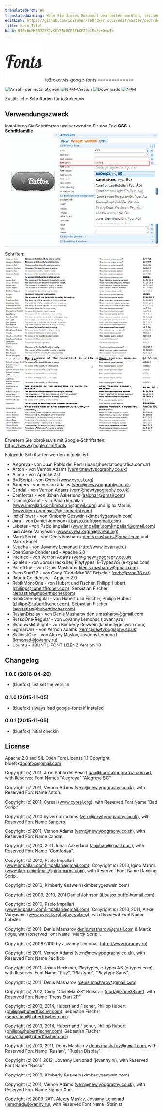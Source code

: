 ```yaml
---
translatedFrom: en
translatedWarning: Wenn Sie dieses Dokument bearbeiten möchten, löschen Sie bitte das Feld "translationsFrom". Andernfalls wird dieses Dokument automatisch erneut übersetzt
editLink: https://github.com/ioBroker/ioBroker.docs/edit/master/docs/de/adapterref/iobroker.vis-google-fonts/README.md
title: kein Titel
hash: 81Sr6uKH58JZZX0vKGYE5h0CFEFbOEZ3p1Mo8s+OvwI=
---
```

![Logo](../../../en/adapterref/iobroker.vis-google-fonts/admin/vis-google-fonts.png) ioBroker.vis-google-fonts =============

![Anzahl der Installationen](http://iobroker.live/badges/vis-google-fonts-stable.svg)
![NPM-Version](http://img.shields.io/npm/v/iobroker.vis-google-fonts.svg)
![Downloads](https://img.shields.io/npm/dm/iobroker.vis-google-fonts.svg)
![NPM](https://nodei.co/npm/iobroker.vis-google-fonts.png?downloads=true)

Zusätzliche Schriftarten für ioBroker.vis

## Verwendungszweck
Installieren Sie Schriftarten und verwenden Sie das Feld **CSS-> Schriftfamilie** ![Wie benutzt man](../../../en/adapterref/iobroker.vis-google-fonts/img/usage.png)

Schriften: ![Schriftarten](../../../en/adapterref/iobroker.vis-google-fonts/img/fonts.png)

Erweitern Sie iobroker.vis mit Google-Schriftarten: https://www.google.com/fonts

Folgende Schriftarten werden mitgeliefert:

- Alegreya - von Juan Pablo del Peral (juan@huertatipografica.com.ar)
- Anton - von Vernon Adams (vern@newtypography.co.uk)
- Arimo - von Apache 2.0
- BadScript - von Cyreal (www.cyreal.org)
- Bangers - von vernon adams (vern@newtypography.co.uk)
- Candal - von Vernon Adams (vern@newtypography.co.uk)
- Comfortaa - von Johan Aakerlund (aajohan@gmail.com)
- DancingScript - von Pablo Impallari (www.impallari.com|impallari@gmail.com) und Igino Marini. (www.ikern.com|mail@iginomarini.com)
- IndieFlower - von Kimberly Geswein (kimberlygeswein.com)
- Jura - von Daniel Johnson (<il.basso.buffo@gmail.com>)
- Lobster - von Pablo Impallari (www.impallari.com|impallari@gmail.com) und Alexei Vanyashin (www.cyreal.org|a@cyreal.org)
- MarckScript - von Denis Masharov <denis.masharov@gmail.com> und Marck Fogel
- Neucha - von Jovanny Lemonad (http://www.jovanny.ru)
- OpenSans-Condensed - Apache 2.0
- Pacifico - von Vernon Adams (vern@newtypography.co.uk)
- Spielen - von Jonas Hecksher, Playtypes, E-Types AS (e-types.com)
- PoiretOne - von Denis Masharov (denis.masharov@gmail.com)
- PressStart2P - von Cody "CodeMan38" Boisclair (cody@zone38.net)
- RobotoCondensed - Apache 2.0
- RubikMonoOne - von Hubert und Fischer, Philipp Hubert (philipp@hubertfischer.com), Sebastian Fischer (sebastian@hubertfischer.com)
- RubikOne-Regular - von Hubert und Fischer, Philipp Hubert (philipp@hubertfischer.com), Sebastian Fischer (sebastian@hubertfischer.com)
- RuslanDisplay - von Denis Masharov <denis.masharov@gmail.com>
- RussoOne-Regular - von Jovanny Lemonad (jovanny.ru)
- ShadowsIntoLight - von Kimberly Geswein (kimberlygeswein.com)
- SigmarOne - von Vernon Adams (vern@newtypography.co.uk)
- StalinistOne - von Alexey Maslov, Jovanny Lemonad (lemonad@jovanny.ru)
- Ubuntu - UBUNTU FONT LIZENZ Version 1.0

## Changelog

### 1.0.0 (2016-04-20)
- (bluefox) just set the version

### 0.1.0 (2015-11-05)
- (bluefox) always load google-fonts if installed

### 0.0.1 (2015-11-05)
- (bluefox) initial checkin

## License
 Apache 2.0 and SIL Open Font License 1.1
 Copyright bluefox<dogafox@gmail.com>
 
 Copyright (c) 2011, Juan Pablo del Peral (juan@huertatipografica.com.ar), 
 with Reserved Font Names "Alegreya" "Alegreya SC"
 
 Copyright (c) 2011, Vernon Adams (vern@newtypography.co.uk),
 with Reserved Font Name Anton.
 
 Copyright (c) 2011, Cyreal (www.cyreal.org),
 with Reserved Font Name "Bad Script".
 
 Copyright (c) 2010 by vernon adams (vern@newtypography.co.uk),
 with Reserved Font Name Bangers.
 
 Copyright (c) 2011, Vernon Adams (vern@newtypography.co.uk),
 with Reserved Font Name Candal.
 
 Copyright (c) 2010, 2011 Johan Aakerlund (aajohan@gmail.com),
 with Reserved Font Name "Comfortaa".
 
 Copyright (c) 2010, Pablo Impallari (www.impallari.com|impallari@gmail.com),
 Copyright (c) 2010, Igino Marini. (www.ikern.com|mail@iginomarini.com),
 with Reserved Font Name Dancing Script.
 
 Copyright (c) 2010, Kimberly Geswein (kimberlygeswein.com)
 
 Copyright (c) 2009, 2010, 2011 Daniel Johnson (<il.basso.buffo@gmail.com>).
 
 Copyright (c) 2010, Pablo Impallari (www.impallari.com|impallari@gmail.com),
 Copyright (c) 2010, 2011, Alexei Vanyashin (www.cyreal.org|a@cyreal.org),
 with Reserved Font Name Lobster.
 
 Copyright (c) 2011, Denis Masharov <denis.masharov@gmail.com> & Marck Fogel,
 with Reserved Font Name "Marck Script".
 
 Copyright (c) 2008-2010 by Jovanny Lemonad (http://www.jovanny.ru)
 
 Copyright (c) 2011, Vernon Adams (vern@newtypography.co.uk),
 with Reserved Font Name Pacifico.
 
 Copyright (c) 2011, Jonas Hecksher, Playtypes, e-types AS (e-types.com),
 with Reserved Font Name "Play", "Playtype", "Playtype Sans".
 
 Copyright (c) 2011, Denis Masharov (denis.masharov@gmail.com)
 
 Copyright (c) 2012, Cody "CodeMan38" Boisclair (cody@zone38.net), with Reserved Font Name "Press Start 2P"
 
 Copyright (c) 2013, 2014, Hubert and Fischer, Philipp Hubert (philipp@hubertfischer.com), Sebastian Fischer (sebastian@hubertfischer.com)
 
 Copyright (c) 2013, 2014, Hubert and Fischer, Philipp Hubert (philipp@hubertfischer.com), Sebastian Fischer (sebastian@hubertfischer.com)
 
 Copyright (c) 2010, 2011, Denis Masharov <denis.masharov@gmail.com>,
 with Reserved Font Name "Ruslan", "Ruslan Display".
 
 Copyright (c) 2011-2012, Jovanny Lemonad (jovanny.ru), with Reserved Font Name "Russo"
 
 Copyright (c) 2010, Kimberly Geswein (kimberlygeswein.com)
 
 Copyright (c) 2011, Vernon Adams (vern@newtypography.co.uk),
 with Reserved Font Name Sigmar One.
 
 Copyright (c) 2009-2011, Alexey Maslov, Jovanny Lemonad (lemonad@jovanny.ru), with Reserved Font Name 'Stalinist'